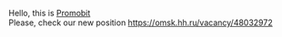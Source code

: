 Hello, this is [Promobit](https://bitblaze.ru/company/)  
Please, check our new position https://omsk.hh.ru/vacancy/48032972
